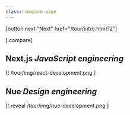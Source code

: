 ```yaml
---
class: compare-page
---
```


[button.next "Next" href="/tour/intro.html?2"]

[.compare]
  ## Next.js *JavaScript engineering*

  [! /tour/img/react-development.png ]

  ## Nue *Design engineering*

  [!.reveal /tour/img/nue-development.png ]
